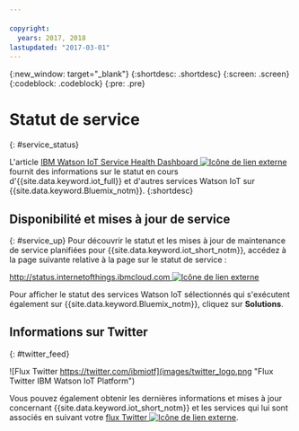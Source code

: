 ```yaml
---

copyright:
  years: 2017, 2018
lastupdated: "2017-03-01"
---
```


{:new_window: target="_blank"}
{:shortdesc: .shortdesc}
{:screen: .screen}
{:codeblock: .codeblock}
{:pre: .pre}

# Statut de service
{: #service_status}

L'article [IBM Watson IoT Service Health Dashboard ![Icône de lien externe](../../icons/launch-glyph.svg "Icône de lien externe")](https://status.internetofthings.ibmcloud.com) fournit des informations sur le statut en cours d'{{site.data.keyword.iot_full}} et d'autres services Watson IoT sur {{site.data.keyword.Bluemix_notm}}.
{:shortdesc}

## Disponibilité et mises à jour de service
{: #service_up}
Pour découvrir le statut et les mises à jour de maintenance de service planifiées pour {{site.data.keyword.iot_short_notm}}, accédez à la page suivante relative à la page sur le statut de service :

[http://status.internetofthings.ibmcloud.com ![Icône de lien externe](../../icons/launch-glyph.svg "Icône de lien externe")](http://status.internetofthings.ibmcloud.com)

Pour afficher le statut des services Watson IoT sélectionnés qui s'exécutent également sur {{site.data.keyword.Bluemix_notm}}, cliquez sur **Solutions**.

## Informations sur Twitter
{: #twitter_feed}

![Flux Twitter https://twitter.com/ibmiotf](images/twitter_logo.png "Flux Twitter IBM Watson IoT Platform")

Vous pouvez également obtenir les dernières informations et mises à jour concernant {{site.data.keyword.iot_short_notm}} et les services qui lui sont associés en suivant votre [flux Twitter ![Icône de lien externe](../../icons/launch-glyph.svg "Icône de lien externe")](https://twitter.com/ibmiot). 
